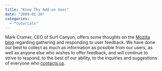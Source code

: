 ```yaml
---
title: "Know Thy Add-on User"
date: "2009-01-20"
categories: 
  - "tutorials"
---
```


Mark Cramer, CEO of Surf Canyon, offers some thoughts on the [Mozilla blog](http://blog.mozilla.com/addons/2009/01/20/know-thy-add-on-user/) regarding gathering and responding to user feedback. We have done our best to collect as much as information as possible from our users, as well as anyone else who wishes to offer feedback, and will continue to strive to respond, to the best of our ability, to the inquiries and suggestions of everyone who [contacts us](http://www.surfcanyon.com/search/contact.jsp).
